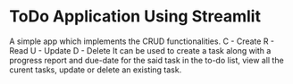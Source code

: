 # ToDo Application Using Streamlit

A simple app which implements the CRUD functionalities.
    C - Create
    R - Read
    U - Update
    D - Delete
It can be used to create a task along with a progress report and due-date for the said task in the to-do list, view all the curent tasks, update or delete an existing task.
